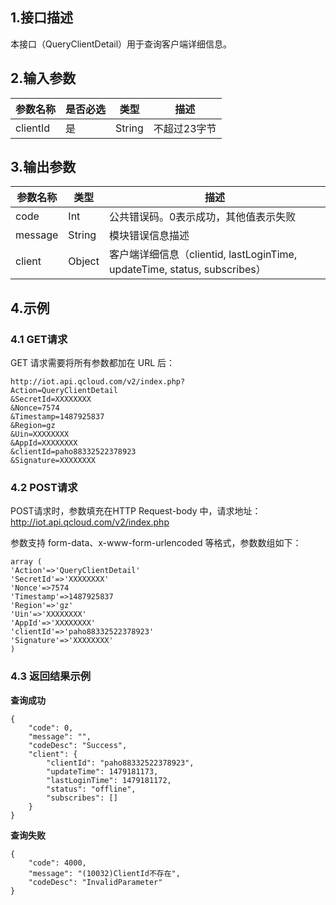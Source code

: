 
## 1.接口描述
本接口（QueryClientDetail）用于查询客户端详细信息。

## 2.输入参数
参数名称 | 是否必选 | 类型 | 描述
---|---|---|---
clientId | 是 | String | 不超过23字节

## 3.输出参数
参数名称 | 类型 | 描述
---|---|---
code | Int| 公共错误码。0表示成功，其他值表示失败
message | String | 模块错误信息描述 
client | Object | 客户端详细信息（clientid, lastLoginTime, updateTime, status, subscribes）

## 4.示例
### 4.1  GET请求
GET 请求需要将所有参数都加在 URL 后：
```
http://iot.api.qcloud.com/v2/index.php?
Action=QueryClientDetail
&SecretId=XXXXXXXX
&Nonce=7574
&Timestamp=1487925837
&Region=gz
&Uin=XXXXXXXX
&AppId=XXXXXXXX
&clientId=paho88332522378923
&Signature=XXXXXXXX
```

### 4.2 POST请求
POST请求时，参数填充在HTTP Request-body 中，请求地址：http://iot.api.qcloud.com/v2/index.php

参数支持 form-data、x-www-form-urlencoded 等格式，参数数组如下：
```
array (
'Action'=>'QueryClientDetail'
'SecretId'=>'XXXXXXXX'
'Nonce'=>7574
'Timestamp'=>1487925837
'Region'=>'gz'
'Uin'=>'XXXXXXXX'
'AppId'=>'XXXXXXXX'
'clientId'=>'paho88332522378923'
'Signature'=>'XXXXXXXX'
)
```

### 4.3 返回结果示例
**查询成功**
```
{
    "code": 0,
    "message": "",
    "codeDesc": "Success",
    "client": {
        "clientId": "paho88332522378923",
        "updateTime": 1479181173,
        "lastLoginTime": 1479181172,
        "status": "offline",
        "subscribes": []
    }
}
```
**查询失败**
```
{
    "code": 4000,
    "message": "(10032)ClientId不存在",
    "codeDesc": "InvalidParameter"
}
```